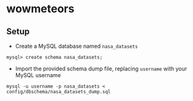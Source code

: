 # wowmeteors

## Setup
- Create a MySQL database named `nasa_datasets`
```
mysql> create schema nasa_datasets;
```
- Import the provided schema dump file, replacing `username` with your MySQL username
```
mysql -u username -p nasa_datasets < config/dbschema/nasa_datasets_dump.sql
```
